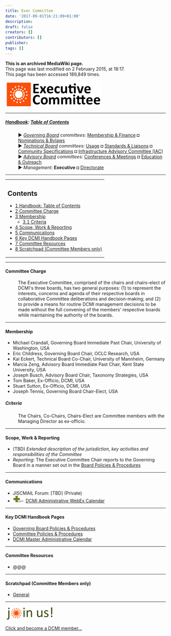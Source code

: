 ```yaml
---
title: Exec Committee
date: '2017-09-01T16:21:09+01:00'
description: 
draft: false
creators: []
contributors: []
publisher: 
tags: []
---
```


 **This is an archived MediaWiki page.**  
This page was last modified on 2 February 2015, at 18:17.  
This page has been accessed 189,849 times.

[<img alt="Executive Committee logo" src="/mediawiki_wiki/images/EC_logo.png" width="300" height="82">](/mediawiki_wiki/images/EC_logo.png)

* * *

##### [Handbook](/mediawiki_wiki/DCMI_Handbook.md): [Table of Contents](/mediawiki_wiki/DCMI_Handbook/) 
<dl>
<dd> ► <i><a href="/mediawiki_wiki/DCMI_Governing_Board.md" title="DCMI Governing Board">Governing Board</a> committees:</i> <a href="/mediawiki_wiki/DCMI_Governing_Board/finance.md" title="DCMI Governing Board/finance">Membership &amp; Finance</a> ◘ <a href="/mediawiki_wiki/DCMI_Governing_Board/nominations.md" title="DCMI Governing Board/nominations">Nominations &amp; Bylaws</a> 
</dd>
<dd> ► <i><a href="/mediawiki_wiki/DCMI_Technical_Board.md" title="DCMI Technical Board">Technical Board</a> committees:</i> <a href="/mediawiki_wiki/DCMI_Technical_Board/usage.md" title="DCMI Technical Board/usage">Usage</a> ◘ <a href="/mediawiki_wiki/DCMI_Technical_Board/standards.md" title="DCMI Technical Board/standards">Standards &amp; Liaisons</a> ◘ <a href="/mediawiki_wiki/DCMI_Technical_Board/specifications.md" title="DCMI Technical Board/specifications">Community Specifications</a> ◘ <a href="/mediawiki_wiki/DCMI_Technical_Board/infrastructure.md" title="DCMI Technical Board/infrastructure">Infrastructure Advisory Committee (IAC)</a>
</dd>
<dd> ► <i><a href="/mediawiki_wiki/DCMI_Advisory_Board.md" title="DCMI Advisory Board">Advisory Board</a> committees:</i> <a href="/mediawiki_wiki/DCMI_Advisory_Board/meetings.md" title="DCMI Advisory Board/meetings">Conferences &amp; Meetings</a> ◘ <a href="/mediawiki_wiki/DCMI_Advisory_Board/documentation.md" title="DCMI Advisory Board/documentation">Education &amp; Outreach</a>
</dd>
<dd> ► <i>Management:</i> <strong class="selflink">Executive</strong> ◘ <a href="/mediawiki_wiki/Exec_Committee/directorate.md" title="Exec Committee/directorate">Directorate</a>
</dd>
</dl>

* * *

<table id="toc" class="toc">
  <tr>
    <td>
      <div id="toctitle">
        <h2>Contents</h2>
      </div>
      <ul>
        <li class="toclevel-1"><a href="#Handbook:_Table_of_Contents"><span class="tocnumber">1</span> <span class="toctext">Handbook: Table of Contents</span></a></li>
        <li class="toclevel-1 tocsection-1"><a href="#Committee_Charge"><span class="tocnumber">2</span> <span class="toctext">Committee Charge</span></a></li>
        <li class="toclevel-1 tocsection-2">
          <a href="#Membership"><span class="tocnumber">3</span> <span class="toctext">Membership</span></a>
          <ul>
            <li class="toclevel-2 tocsection-3"><a href="#Criteria"><span class="tocnumber">3.1</span> <span class="toctext">Criteria</span></a></li>
          </ul>
        </li>
        <li class="toclevel-1 tocsection-4"><a href="#Scope.2C_Work_.26_Reporting"><span class="tocnumber">4</span> <span class="toctext">Scope, Work &amp; Reporting</span></a></li>
        <li class="toclevel-1 tocsection-5"><a href="#Communications"><span class="tocnumber">5</span> <span class="toctext">Communications</span></a></li>
        <li class="toclevel-1 tocsection-6"><a href="#Key_DCMI_Handbook_Pages"><span class="tocnumber">6</span> <span class="toctext">Key DCMI Handbook Pages</span></a></li>
        <li class="toclevel-1 tocsection-7"><a href="#Committee_Resources"><span class="tocnumber">7</span> <span class="toctext">Committee Resources</span></a></li>
        <li class="toclevel-1 tocsection-8"><a href="#Scratchpad_.28Committee_Members_only.29"><span class="tocnumber">8</span> <span class="toctext">Scratchpad (Committee Members only)</span></a></li>
      </ul>
    </td>
  </tr>
</table>


* * *

#### Committee Charge 
<dl><dd> The Executive Committee, comprised of the chairs and chairs-elect of DCMI's three boards, has two general purposes: (1) to represent the interests, concerns and agenda of their respective boards in collaborative Committee deliberations and decision-making; and (2) to provide a means for routine DCMI management decisions to be made without the full convening of the members' respective boards while maintaining the authority of the boards.
</dd></dl>

* * *

#### Membership 

- Michael Crandall, Governing Board Immediate Past Chair, University of Washington, USA
- Eric Childress, Governing Board Chair, OCLC Research, USA
- Kai Eckert, Technical Board Co-Chair, University of Mannheim, Germany
- Marcia Zeng, Advisory Board Immediate Past Chair, Kent State University, USA
- Joseph Busch, Advisory Board Chair, Taxonomy Strategies, USA
- Tom Baker, Ex-Officio, DCMI, USA
- Stuart Sutton, Ex-Officio, DCMI, USA
- Joseph Tennis, Governing Board Chair-Elect, USA

##### Criteria 
<dl><dd> The Chairs, Co-Chairs, Chairs-Elect are Committee members with the Managing Director as ex-officio.
</dd></dl>

* * *

#### Scope, Work & Reporting 

- (TBD) _Extended description of the jurisdiction, key activities and responsibilities of the Committee_
- _Reporting:_ The Executive Committee Chair reports to the Governing Board in a manner set out in the [Board Policies & Procedures](/mediawiki_wiki/DCMI_Governing_Board/procedures.md)

* * *

#### Communications 

- JISCMAIL Forum: [TBD] (Private)
- [<img alt="+ symbol" src="/mediawiki_wiki/images/Plus.jpg" width="36" height="21">](/mediawiki_wiki/images/Plus.jpg) [DCMI Administrative WebEx Calendar](https://www.google.com/calendar/embed?title=DCMI%20WebEx%20Calendar&height=600&wkst=2&bgcolor=%23ff6600&src=99h1apmg3h74clla4ufl6a009g%40group.calendar.google.com&color=%23853104&ctz=America%2FNew_York)

* * *

#### Key DCMI Handbook Pages 

- [Governing Board Policies & Procedures](/mediawiki_wiki/DCMI_Governing_Board/procedures.md)
- [Committee Policies & Procedures](/index.php?title=Exec_Committee/procedures&action=edit&redlink=1 "Exec Committee/procedures (page does not exist)")
- [DCMI Master Administrative Calendar](/mediawiki_wiki/DCMI_Handbook/Administrative_Calendar.md)

* * *

#### Committee Resources 

- @@@

* * *

#### Scratchpad (Committee Members only) 

- [General](/mediawiki_wiki/Exec_Committee/scratchpad/general.md)

* * *

[<img alt="DCMI Handbook" src="/mediawiki_wiki/images/Join_us-150.png" width="150" height="43">](/mediawiki_wiki/images/Join_us-150.png)

[Click and become a DCMI member...](http://dublincore.org/support/#individualMember)

